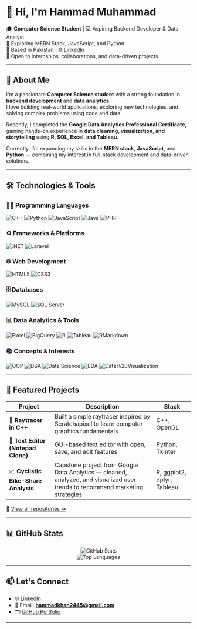 # 👋 Hi, I'm Hammad Muhammad

🎓 **Computer Science Student** | 💻 Aspiring Backend Developer & Data Analyst  
🚀 Exploring MERN Stack, JavaScript, and Python  
📍 Based in Pakistan | 🌐 [LinkedIn](https://www.linkedin.com/in/hammad-muhammad1/)  
💬 Open to internships, collaborations, and data-driven projects  

---

## 💼 About Me

I'm a passionate **Computer Science student** with a strong foundation in **backend development** and **data analytics**.  
I love building real-world applications, exploring new technologies, and solving complex problems using code and data.  

Recently, I completed the **Google Data Analytics Professional Certificate**, gaining hands-on experience in **data cleaning, visualization, and storytelling** using **R, SQL, Excel, and Tableau**.  

Currently, I’m expanding my skills in the **MERN stack**, **JavaScript**, and **Python** — combining my interest in full-stack development and data-driven solutions.

---

## 🛠️ Technologies & Tools

### 👨‍💻 Programming Languages
![C++](https://img.shields.io/badge/C++-00599C?style=for-the-badge&logo=c%2B%2B&logoColor=white)
![Python](https://img.shields.io/badge/Python-3776AB?style=for-the-badge&logo=python&logoColor=white)
![JavaScript](https://img.shields.io/badge/JavaScript-F7DF1E?style=for-the-badge&logo=javascript&logoColor=black)
![Java](https://img.shields.io/badge/Java-007396?style=for-the-badge&logo=java&logoColor=white)
![PHP](https://img.shields.io/badge/PHP-777BB4?style=for-the-badge&logo=php&logoColor=white)

### ⚙️ Frameworks & Platforms
![.NET](https://img.shields.io/badge/.NET-512BD4?style=for-the-badge&logo=dotnet&logoColor=white)
![Laravel](https://img.shields.io/badge/Laravel-F55247?style=for-the-badge&logo=laravel&logoColor=white)

### 🌐 Web Development
![HTML5](https://img.shields.io/badge/HTML5-E34F26?style=for-the-badge&logo=html5&logoColor=white)
![CSS3](https://img.shields.io/badge/CSS3-1572B6?style=for-the-badge&logo=css3&logoColor=white)

### 🗄️ Databases
![MySQL](https://img.shields.io/badge/MySQL-4479A1?style=for-the-badge&logo=mysql&logoColor=white)
![SQL Server](https://img.shields.io/badge/SQL%20Server-CC2927?style=for-the-badge&logo=microsoft-sql-server&logoColor=white)

### 📊 Data Analytics & Tools
![Excel](https://img.shields.io/badge/Excel-217346?style=for-the-badge&logo=microsoft-excel&logoColor=white)
![BigQuery](https://img.shields.io/badge/BigQuery-4285F4?style=for-the-badge&logo=google-cloud&logoColor=white)
![R](https://img.shields.io/badge/R-276DC3?style=for-the-badge&logo=r&logoColor=white)
![Tableau](https://img.shields.io/badge/Tableau-E97627?style=for-the-badge&logo=tableau&logoColor=white)
![RMarkdown](https://img.shields.io/badge/RMarkdown-75AADB?style=for-the-badge&logo=rstudio&logoColor=white)

### 📚 Concepts & Interests
![OOP](https://img.shields.io/badge/OOP-Programming-blue?style=for-the-badge)
![DSA](https://img.shields.io/badge/Data%20Structures%20&%20Algorithms-orange?style=for-the-badge)
![Data Science](https://img.shields.io/badge/Data%20Science-3178C6?style=for-the-badge&logo=scikit-learn&logoColor=white)
![EDA](https://img.shields.io/badge/Exploratory%20Data%20Analysis-1E90FF?style=for-the-badge)
![Data%20Visualization](https://img.shields.io/badge/Data%20Visualization-9400D3?style=for-the-badge)

---

## 🚧 Featured Projects

| Project | Description | Stack |
|--------|-------------|-------|
| 🎯 **Raytracer in C++** | Built a simple raytracer inspired by Scratchapixel to learn computer graphics fundamentals | C++, OpenGL |
| 📝 **Text Editor (Notepad Clone)** | GUI-based text editor with open, save, and edit features | Python, Tkinter |
| 📈 **Cyclistic Bike-Share Analysis** | Capstone project from Google Data Analytics — cleaned, analyzed, and visualized user trends to recommend marketing strategies | R, ggplot2, dplyr, Tableau |

🔗 [View all repositories →](https://github.com/iaamhammad?tab=repositories)

---

## 📊 GitHub Stats

<p align="center">
  <img src="https://github-readme-stats.vercel.app/api?username=iaamhammad&show_icons=true&theme=radical" alt="GitHub Stats" />
  <br/>
  <img src="https://github-readme-stats.vercel.app/api/top-langs/?username=iaamhammad&layout=compact&theme=radical" alt="Top Languages" />
</p>

---

## 📫 Let's Connect

- 🌐 [LinkedIn](https://www.linkedin.com/in/hammad-muhammad1/)
- 📧 Email: **hammadkhan2445@gmail.com**
- 🗂️ [GitHub Portfolio](https://github.com/iaamhammad)

---
